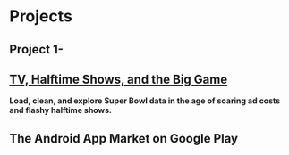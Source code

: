 # Projects
## Project 1-
## [TV, Halftime Shows, and the Big Game](https://github.com/Kaushiksshinde/Projects/tree/master/TV%2C%20Halftime%20Shows%2C%20and%20the%20Big%20Game)
 **Load, clean, and explore Super Bowl data in the age of soaring ad costs and flashy halftime shows.**
## The Android App Market on Google Play   